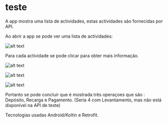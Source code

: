 # teste

A app mostra uma lista de actividades, estas actividades são fornecidas por API.

Ao abrir a app se pode ver uma lista de actividades:

![alt text](https://github.com/MartinhoMCM/teste/blob/master/activities.jpeg)

Para cada actividade se pode clicar para obter mais informação.

![alt text](https://github.com/MartinhoMCM/teste/blob/master/WhatsApp%20Image%202019-09-27%20at%2017.51.55%20(2).jpeg)

![alt text](https://github.com/MartinhoMCM/teste/blob/master/WhatsApp%20Image%202019-09-27%20at%2017.54.28.jpeg)

![alt text](https://github.com/MartinhoMCM/teste/blob/master/WhatsApp%20Image%202019-09-27%20at%2017.51.55.jpeg)

Portanto se pode concluir que é mostrada três operaçoes que são : Depósito, Recarga e Pagamento. (Seria 4 com Levantamento, mas não está disponível na API de teste)



Tecnologias usadas Android/Koltin e Retrofit.
